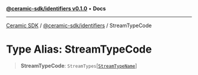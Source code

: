 [**@ceramic-sdk/identifiers v0.1.0**](../README.md) • **Docs**

***

[Ceramic SDK](../../../README.md) / [@ceramic-sdk/identifiers](../README.md) / StreamTypeCode

# Type Alias: StreamTypeCode

> **StreamTypeCode**: `StreamTypes`\[[`StreamTypeName`](StreamTypeName.md)\]

